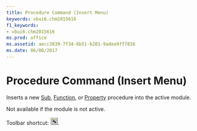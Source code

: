 ```yaml
---
title: Procedure Command (Insert Menu)
keywords: vbui6.chm2015616
f1_keywords:
- vbui6.chm2015616
ms.prod: office
ms.assetid: aecc3839-7f34-6b51-b201-9adea9ff7816
ms.date: 06/08/2017
---
```



# Procedure Command (Insert Menu)

Inserts a new [Sub](vbe-glossary.md), [Function](vbe-glossary.md), or [Property](vbe-glossary.md) procedure into the active module.

Not available if the module is not active.

Toolbar shortcut: 
![Toolbar button](../../../images/tbr_proc_ZA01201726.gif).


